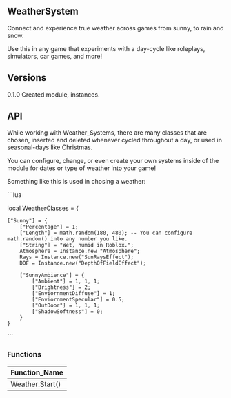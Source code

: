 ## WeatherSystem
Connect and experience true weather across games from sunny, to rain and snow.

Use this in any game that experiments with a day-cycle like roleplays, simulators, car games, and more! 

## Versions
0.1.0
Created module, instances.

## API

While working with Weather_Systems, there are many classes that are chosen, inserted and deleted whenever cycled throughout a day, or used in seasonal-days like Christmas.

You can configure, change, or even create your own systems inside of the module for dates or type of weather into your game!

Something like this is used in chosing a weather:

\`\`\`lua

local WeatherClasses = {
	
	["Sunny"] = {
		["Percentage"] = 1;
		["Length"] = math.random(180, 480); -- You can configure math.random() into any number you like.
		["String"] = "Wet, humid in Roblox.";
		Atmosphere = Instance.new "Atmosphere";
		Rays = Instance.new("SunRaysEffect");
		DOF = Instance.new("DepthOfFieldEffect");
		
		["SunnyAmbience"] = {
			["Ambient"] = 1, 1, 1;
			["Brightness"] = 2;
			["EnviornmentDiffuse"] = 1;
			["EnviornmentSpecular"] = 0.5;
			["OutDoor"] = 1, 1, 1;
			["ShadowSoftness"] = 0;
		}
	}
	
\`\`\`  

### Functions

|Function_Name|
|---|
|Weather.Start()|
